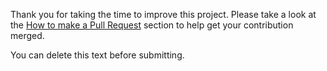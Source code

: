 Thank you for taking the time to improve this project. Please take a look at the [How to make a Pull Request](https://github.com/tubearchivist/tubearchivist/blob/master/CONTRIBUTING.md#how-to-make-a-pull-request) section to help get your contribution merged.

You can delete this text before submitting.
